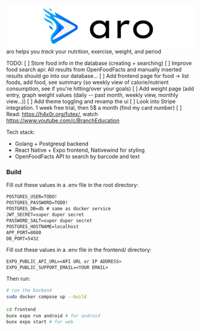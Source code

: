 ![app banner](frontend/assets/banner-readme.png)
aro helps you *track* your nutrition, exercise, weight, and period

TODO:
[  ] Store food info in the database (creating + searching)
[  ] Improve food search api: All results from OpenFoodFacts and manually inserted results should go into our database...
[  ] Add frontend page for food -> list foods, add food, see summary (so weekly view of calorie/nutrient consumption, see if you're hitting/over your goals)
[  ] Add weight page (add entry, graph weight values (daily -- past month, weekly view, monthly view...))
[  ] Add theme toggling and revamp the ui
[  ] Look into Stripe integration. 1 week free trial, then 5$ a month (find my card number)
[  ] Read: https://h4x0r.org/futex/, watch https://www.youtube.com/c/BranchEducation

Tech stack:
- Golang + Postgresql backend
- React Native + Expo frontend, Nativewind for styling
- OpenFoodFacts API to search by barcode and text

### Build
Fill out these values in a .env file in the root directory:
```
POSTGRES_USER=TODO!
POSTGRES_PASSWORD=TODO!
POSTGRES_DB=db # same as docker service
JWT_SECRET=super duper secret
PASSWORD_SALT=super duper secret
POSTGRES_HOSTNAME=localhost
APP_PORT=8080
DB_PORT=5432
```

Fill out these values in a .env file in the frontend/ directory:
```
EXPO_PUBLIC_API_URL=<API URL or IP ADDRESS>
EXPO_PUBLIC_SUPPORT_EMAIL=<YOUR EMAIL>
```

Then run:
```bash
# run the backend
sudo docker compose up --build

cd frontend
bunx expo run android # for android
bunx expo start # for web
```
